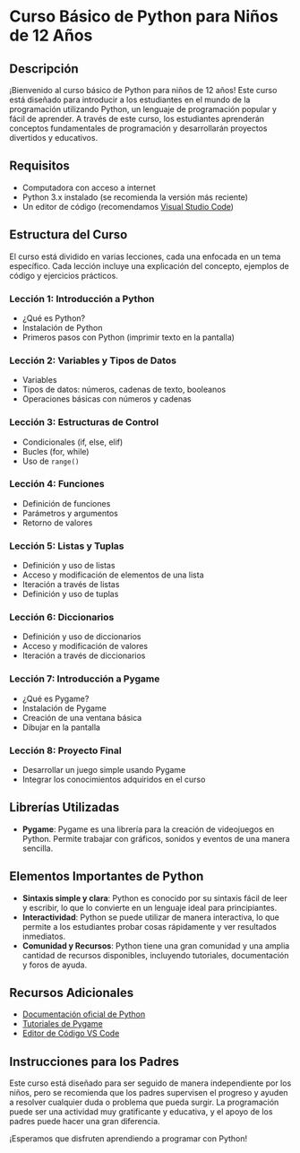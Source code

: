 # Curso Básico de Python para Niños de 12 Años

## Descripción

¡Bienvenido al curso básico de Python para niños de 12 años! Este curso está diseñado para introducir a los estudiantes en el mundo de la programación utilizando Python, un lenguaje de programación popular y fácil de aprender. A través de este curso, los estudiantes aprenderán conceptos fundamentales de programación y desarrollarán proyectos divertidos y educativos.

## Requisitos

- Computadora con acceso a internet
- Python 3.x instalado (se recomienda la versión más reciente)
- Un editor de código (recomendamos [Visual Studio Code](https://code.visualstudio.com/))

## Estructura del Curso

El curso está dividido en varias lecciones, cada una enfocada en un tema específico. Cada lección incluye una explicación del concepto, ejemplos de código y ejercicios prácticos.

### Lección 1: Introducción a Python

- ¿Qué es Python?
- Instalación de Python
- Primeros pasos con Python (imprimir texto en la pantalla)

### Lección 2: Variables y Tipos de Datos

- Variables
- Tipos de datos: números, cadenas de texto, booleanos
- Operaciones básicas con números y cadenas

### Lección 3: Estructuras de Control

- Condicionales (if, else, elif)
- Bucles (for, while)
- Uso de `range()`

### Lección 4: Funciones

- Definición de funciones
- Parámetros y argumentos
- Retorno de valores

### Lección 5: Listas y Tuplas

- Definición y uso de listas
- Acceso y modificación de elementos de una lista
- Iteración a través de listas
- Definición y uso de tuplas

### Lección 6: Diccionarios

- Definición y uso de diccionarios
- Acceso y modificación de valores
- Iteración a través de diccionarios

### Lección 7: Introducción a Pygame

- ¿Qué es Pygame?
- Instalación de Pygame
- Creación de una ventana básica
- Dibujar en la pantalla

### Lección 8: Proyecto Final

- Desarrollar un juego simple usando Pygame
- Integrar los conocimientos adquiridos en el curso

## Librerías Utilizadas

- **Pygame**: Pygame es una librería para la creación de videojuegos en Python. Permite trabajar con gráficos, sonidos y eventos de una manera sencilla.

## Elementos Importantes de Python

- **Sintaxis simple y clara**: Python es conocido por su sintaxis fácil de leer y escribir, lo que lo convierte en un lenguaje ideal para principiantes.
- **Interactividad**: Python se puede utilizar de manera interactiva, lo que permite a los estudiantes probar cosas rápidamente y ver resultados inmediatos.
- **Comunidad y Recursos**: Python tiene una gran comunidad y una amplia cantidad de recursos disponibles, incluyendo tutoriales, documentación y foros de ayuda.

## Recursos Adicionales

- [Documentación oficial de Python](https://docs.python.org/3/)
- [Tutoriales de Pygame](https://www.pygame.org/wiki/tutorials)
- [Editor de Código VS Code](https://code.visualstudio.com/)

## Instrucciones para los Padres

Este curso está diseñado para ser seguido de manera independiente por los niños, pero se recomienda que los padres supervisen el progreso y ayuden a resolver cualquier duda o problema que pueda surgir. La programación puede ser una actividad muy gratificante y educativa, y el apoyo de los padres puede hacer una gran diferencia.

¡Esperamos que disfruten aprendiendo a programar con Python!
